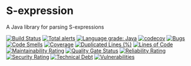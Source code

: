 # S-expression
A Java library for parsing S-expressions

[![Build Status](https://travis-ci.com/mcculley/sexpression.svg?branch=master)](https://travis-ci.com/mcculley/sexpression)
[![Total alerts](https://img.shields.io/lgtm/alerts/g/mcculley/sexpression.svg?logo=lgtm&logoWidth=18)](https://lgtm.com/projects/g/mcculley/sexpression/alerts/)
[![Language grade: Java](https://img.shields.io/lgtm/grade/java/g/mcculley/sexpression.svg?logo=lgtm&logoWidth=18)](https://lgtm.com/projects/g/mcculley/sexpression/context:java)
[![codecov](https://codecov.io/gh/mcculley/sexpression/branch/master/graph/badge.svg)](https://codecov.io/gh/mcculley/sexpression)
[![Bugs](https://sonarcloud.io/api/project_badges/measure?project=com.stackframe%3Asexpression&metric=bugs)](https://sonarcloud.io/dashboard?id=com.stackframe%3Asexpression)
[![Code Smells](https://sonarcloud.io/api/project_badges/measure?project=com.stackframe%3Asexpression&metric=code_smells)](https://sonarcloud.io/dashboard?id=com.stackframe%3Asexpression)
[![Coverage](https://sonarcloud.io/api/project_badges/measure?project=com.stackframe%3Asexpression&metric=coverage)](https://sonarcloud.io/dashboard?id=com.stackframe%3Asexpression)
[![Duplicated Lines (%)](https://sonarcloud.io/api/project_badges/measure?project=com.stackframe%3Asexpression&metric=duplicated_lines_density)](https://sonarcloud.io/dashboard?id=com.stackframe%3Asexpression)
[![Lines of Code](https://sonarcloud.io/api/project_badges/measure?project=com.stackframe%3Asexpression&metric=ncloc)](https://sonarcloud.io/dashboard?id=com.stackframe%3Asexpression)
[![Maintainability Rating](https://sonarcloud.io/api/project_badges/measure?project=com.stackframe%3Asexpression&metric=sqale_rating)](https://sonarcloud.io/dashboard?id=com.stackframe%3Asexpression)
[![Quality Gate Status](https://sonarcloud.io/api/project_badges/measure?project=com.stackframe%3Asexpression&metric=alert_status)](https://sonarcloud.io/dashboard?id=com.stackframe%3Asexpression)
[![Reliability Rating](https://sonarcloud.io/api/project_badges/measure?project=com.stackframe%3Asexpression&metric=reliability_rating)](https://sonarcloud.io/dashboard?id=com.stackframe%3Asexpression)
[![Security Rating](https://sonarcloud.io/api/project_badges/measure?project=com.stackframe%3Asexpression&metric=security_rating)](https://sonarcloud.io/dashboard?id=com.stackframe%3Asexpression)
[![Technical Debt](https://sonarcloud.io/api/project_badges/measure?project=com.stackframe%3Asexpression&metric=sqale_index)](https://sonarcloud.io/dashboard?id=com.stackframe%3Asexpression)
[![Vulnerabilities](https://sonarcloud.io/api/project_badges/measure?project=com.stackframe%3Asexpression&metric=vulnerabilities)](https://sonarcloud.io/dashboard?id=com.stackframe%3Asexpression)

